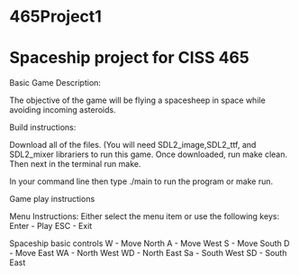 # 465Project1
Spaceship project for CISS 465
=======

Basic Game Description:

The objective of the game will be flying a spacesheep in space while avoiding
incoming asteroids. 

Build instructions:

Download all of the files.
(You will need SDL2_image,SDL2_ttf, and SDL2_mixer librariers to run this game.
Once downloaded, run make clean. Then next in the terminal run make.

In your command line then type ./main to run the program or make run. 

Game play instructions

Menu Instructions:
Either select the menu item or use the following keys:
  Enter - Play
  ESC - Exit

Spaceship basic controls 
  W - Move North
  A - Move West
  S - Move South
  D - Move East
  WA - North West
  WD - North East
  Sa - South West
  SD - South East

